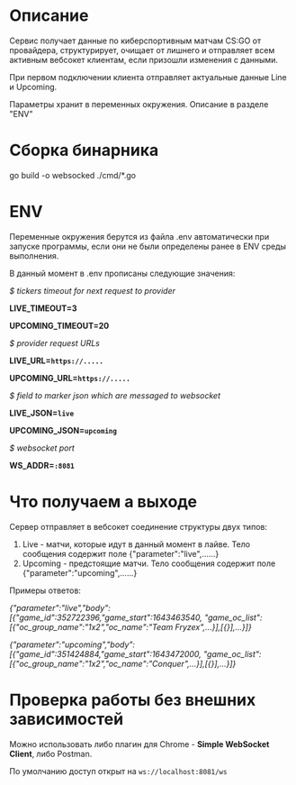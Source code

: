 # Описание

Сервис получает данные по киберспортивным матчам CS:GO от провайдера, структурирует, 
очищает от лишнего и отправляет всем активным вебсокет клиентам, 
если призошли изменения с данными.

При первом подключении клиента отправляет актуальные данные Line и Upcoming.

Параметры хранит в переменных окружения. Описание в разделе "ENV"

# Сборка бинарника

go build -o websocked ./cmd/*.go

# ENV

Переменные окружения берутся из файла .env автоматически при запуске программы, 
если они не были определены ранее в ENV среды выполнения.

В данный момент в .env прописаны следующие значения:

_$ tickers timeout for next request to provider_

__LIVE_TIMEOUT=3__

__UPCOMING_TIMEOUT=20__

_$ provider request URLs_

__LIVE_URL=```https://.....```__

__UPCOMING_URL=```https://.....```__

_$ field to marker json which are messaged to websocket_

__LIVE_JSON=```live```__

__UPCOMING_JSON=```upcoming```__

_$ websocket port_

__WS_ADDR=```:8081```__

# Что получаем а выходе

Сервер отправляет в вебсокет соединение структуры двух типов:
1. Live - матчи, которые идут в данный момент в лайве. 
Тело сообщения содержит поле {"parameter":"live",......}
2. Upcoming - предстоящие матчи. 
Тело сообщения содержит поле {"parameter":"upcoming",......}

Примеры ответов:

_{"parameter":"live","body":[{"game_id":352722396,"game_start":1643463540,
"game_oc_list":[{"oc_group_name":"1x2","oc_name":"Team Fryzex",...}],[{}],...}]}_

_{"parameter":"upcoming","body":[{"game_id":351424884,"game_start":1643472000,
"game_oc_list":[{"oc_group_name":"1x2","oc_name":"Conquer",...}],[{}],...}]}_

# Проверка работы без внешних зависимостей

Можно использовать либо плагин для Chrome - __Simple WebSocket Client__, 
либо Postman.

По умолчанию доступ открыт на ```ws://localhost:8081/ws```
